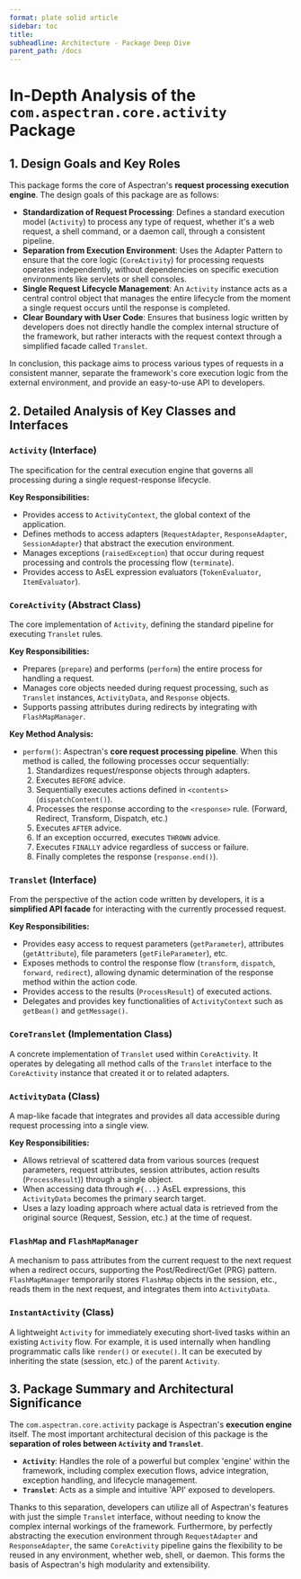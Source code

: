 ```yaml
---
format: plate solid article
sidebar: toc
title:
subheadline: Architecture - Package Deep Dive
parent_path: /docs
---
```


# In-Depth Analysis of the `com.aspectran.core.activity` Package

## 1. Design Goals and Key Roles

This package forms the core of Aspectran's **request processing execution engine**. The design goals of this package are as follows:

-   **Standardization of Request Processing**: Defines a standard execution model (`Activity`) to process any type of request, whether it's a web request, a shell command, or a daemon call, through a consistent pipeline.
-   **Separation from Execution Environment**: Uses the Adapter Pattern to ensure that the core logic (`CoreActivity`) for processing requests operates independently, without dependencies on specific execution environments like servlets or shell consoles.
-   **Single Request Lifecycle Management**: An `Activity` instance acts as a central control object that manages the entire lifecycle from the moment a single request occurs until the response is completed.
-   **Clear Boundary with User Code**: Ensures that business logic written by developers does not directly handle the complex internal structure of the framework, but rather interacts with the request context through a simplified facade called `Translet`.

In conclusion, this package aims to process various types of requests in a consistent manner, separate the framework's core execution logic from the external environment, and provide an easy-to-use API to developers.

## 2. Detailed Analysis of Key Classes and Interfaces

### `Activity` (Interface)

The specification for the central execution engine that governs all processing during a single request-response lifecycle.

**Key Responsibilities:**
-   Provides access to `ActivityContext`, the global context of the application.
-   Defines methods to access adapters (`RequestAdapter`, `ResponseAdapter`, `SessionAdapter`) that abstract the execution environment.
-   Manages exceptions (`raisedException`) that occur during request processing and controls the processing flow (`terminate`).
-   Provides access to AsEL expression evaluators (`TokenEvaluator`, `ItemEvaluator`).

### `CoreActivity` (Abstract Class)

The core implementation of `Activity`, defining the standard pipeline for executing `Translet` rules.

**Key Responsibilities:**
-   Prepares (`prepare`) and performs (`perform`) the entire process for handling a request.
-   Manages core objects needed during request processing, such as `Translet` instances, `ActivityData`, and `Response` objects.
-   Supports passing attributes during redirects by integrating with `FlashMapManager`.

**Key Method Analysis:**
-   `perform()`: Aspectran's **core request processing pipeline**. When this method is called, the following processes occur sequentially:
    1.  Standardizes request/response objects through adapters.
    2.  Executes `BEFORE` advice.
    3.  Sequentially executes actions defined in `<contents>` (`dispatchContent()`).
    4.  Processes the response according to the `<response>` rule. (Forward, Redirect, Transform, Dispatch, etc.)
    5.  Executes `AFTER` advice.
    6.  If an exception occurred, executes `THROWN` advice.
    7.  Executes `FINALLY` advice regardless of success or failure.
    8.  Finally completes the response (`response.end()`).

### `Translet` (Interface)

From the perspective of the action code written by developers, it is a **simplified API facade** for interacting with the currently processed request.

**Key Responsibilities:**
-   Provides easy access to request parameters (`getParameter`), attributes (`getAttribute`), file parameters (`getFileParameter`), etc.
-   Exposes methods to control the response flow (`transform`, `dispatch`, `forward`, `redirect`), allowing dynamic determination of the response method within the action code.
-   Provides access to the results (`ProcessResult`) of executed actions.
-   Delegates and provides key functionalities of `ActivityContext` such as `getBean()` and `getMessage()`.

### `CoreTranslet` (Implementation Class)

A concrete implementation of `Translet` used within `CoreActivity`. It operates by delegating all method calls of the `Translet` interface to the `CoreActivity` instance that created it or to related adapters.

### `ActivityData` (Class)

A map-like facade that integrates and provides all data accessible during request processing into a single view.

**Key Responsibilities:**
-   Allows retrieval of scattered data from various sources (request parameters, request attributes, session attributes, action results (`ProcessResult`)) through a single object.
-   When accessing data through `#{...}` AsEL expressions, this `ActivityData` becomes the primary search target.
-   Uses a lazy loading approach where actual data is retrieved from the original source (Request, Session, etc.) at the time of request.

### `FlashMap` and `FlashMapManager`

A mechanism to pass attributes from the current request to the next request when a redirect occurs, supporting the Post/Redirect/Get (PRG) pattern. `FlashMapManager` temporarily stores `FlashMap` objects in the session, etc., reads them in the next request, and integrates them into `ActivityData`.

### `InstantActivity` (Class)

A lightweight `Activity` for immediately executing short-lived tasks within an existing `Activity` flow. For example, it is used internally when handling programmatic calls like `render()` or `execute()`. It can be executed by inheriting the state (session, etc.) of the parent `Activity`.

## 3. Package Summary and Architectural Significance

The `com.aspectran.core.activity` package is Aspectran's **execution engine** itself. The most important architectural decision of this package is the **separation of roles between `Activity` and `Translet`**.

-   **`Activity`**: Handles the role of a powerful but complex 'engine' within the framework, including complex execution flows, advice integration, exception handling, and lifecycle management.
-   **`Translet`**: Acts as a simple and intuitive 'API' exposed to developers.

Thanks to this separation, developers can utilize all of Aspectran's features with just the simple `Translet` interface, without needing to know the complex internal workings of the framework. Furthermore, by perfectly abstracting the execution environment through `RequestAdapter` and `ResponseAdapter`, the same `CoreActivity` pipeline gains the flexibility to be reused in any environment, whether web, shell, or daemon. This forms the basis of Aspectran's high modularity and extensibility.
